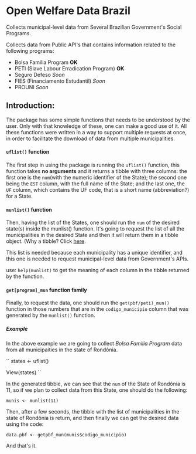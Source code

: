 # Open Welfare Data Brazil

Collects municipal-level data from Several Brazilian Government's Social Programs.

Collects data from Public API's that contains information related to the following programs:
- Bolsa Familia Program  **OK**
- PETI (Slave Labour Erradication Program)  **OK**
- Seguro Defeso  *Soon*
- FIES (Financiamento Estudantil)  *Soon*
- PROUNI  *Soon*

## Introduction:
The package has some simple functions that needs to be understood by the user. Only with that knowledge of these, one can make a good use of it. All these functions were written in a way to support multiple requests at once, in order to facilitate the download of data from multiple municipalities.

#### **``uflist()`` function** 

The first step in using the package is running the ``uflist()`` function, this function takes **no arguments** and it returns a tibble with three columns: the first one is the ``num``(with the numeric identifier of the State); the second one being the ``EST`` column, with the full name of the State; and the last one, the ``UF`` column, which contains the UF code, that is a short name (abbreviation?) for a State.

#### **``munlist()`` function**

Then, having the list of the States, one should run the ``num`` of the desired state(s) inside the munlist() function. It's going to request the list of all the municipalities in the desired State and then it will return them in a tibble object. (Why a tibble? Click [here](https://www.r-bloggers.com/a-tour-of-the-tibble-package/).

This list is needed because each municipality has a unique identifier, and this one is needed to request municipal-level data from Government's APIs.

use: ``help(munlist)`` to get the meaning of each column in the tibble returned by the function. 
#### **``get[program]_mun`` function family**

Finally, to request the data, one should run the ``get(pbf/peti)_mun()`` function in those numbers that are in the ``codigo_municipio`` column that was generated by the ``munlist()`` function.

##### Example
In the above example we are going to collect *Bolsa Familia Program* data from all municipaities in the state of Rondônia.

``
states <- uflist()

View(states)
``

In the generated tibble, we can see that the ``num`` of the State of Rondônia is 11, so if we plan to collect data from this State, one should do the following:

``
munis <- munlist(11)
``

Then, after a few seconds, the tibble with the list of municipalities in the state of Rondônia is return, and then finally we can get the desired data using the code:

``
data.pbf <- getpbf_mun(munis$codigo_municipio)
``

And that's it.
